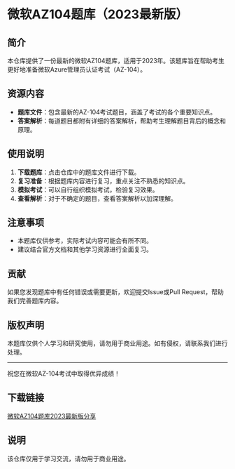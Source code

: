 # 微软AZ104题库（2023最新版）

## 简介

本仓库提供了一份最新的微软AZ104题库，适用于2023年。该题库旨在帮助考生更好地准备微软Azure管理员认证考试（AZ-104）。

## 资源内容

- **题库文件**：包含最新的AZ-104考试题目，涵盖了考试的各个重要知识点。
- **答案解析**：每道题目都附有详细的答案解析，帮助考生理解题目背后的概念和原理。

## 使用说明

1. **下载题库**：点击仓库中的题库文件进行下载。
2. **复习准备**：根据题库内容进行复习，重点关注不熟悉的知识点。
3. **模拟考试**：可以自行组织模拟考试，检验复习效果。
4. **查看解析**：对于不确定的题目，查看答案解析以加深理解。

## 注意事项

- 本题库仅供参考，实际考试内容可能会有所不同。
- 建议结合官方文档和其他学习资源进行全面复习。

## 贡献

如果您发现题库中有任何错误或需要更新，欢迎提交Issue或Pull Request，帮助我们完善题库内容。

## 版权声明

本题库仅供个人学习和研究使用，请勿用于商业用途。如有侵权，请联系我们进行处理。

---

祝您在微软AZ-104考试中取得优异成绩！

## 下载链接
[微软AZ104题库2023最新版分享](https://pan.quark.cn/s/835328f13e1f)

## 说明

该仓库仅用于学习交流，请勿用于商业用途。

